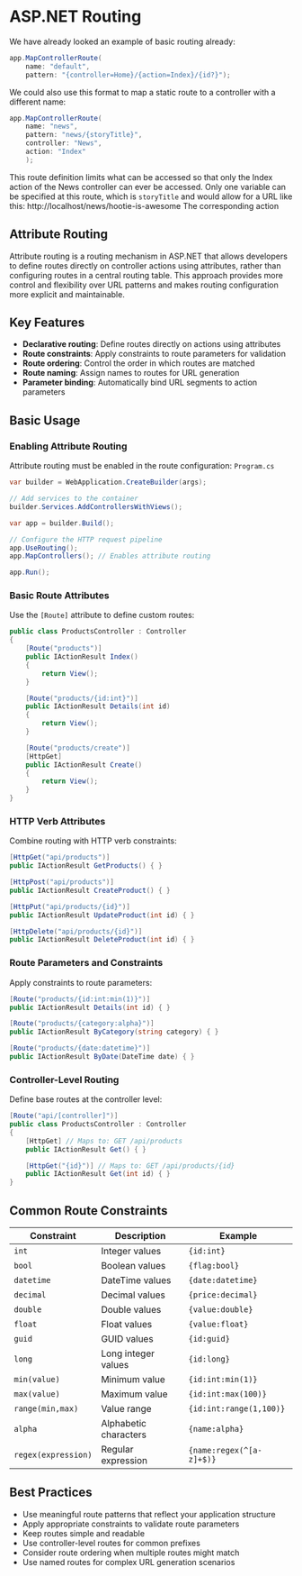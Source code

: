 # ASP.NET Routing
We have already looked an example of basic routing already:
```csharp
app.MapControllerRoute(
    name: "default",
    pattern: "{controller=Home}/{action=Index}/{id?}");
```
We could also use this format to map a static route to a controller with a different name:
```csharp
app.MapControllerRoute(
    name: "news",
    pattern: "news/{storyTitle}",
    controller: "News",
    action: "Index"
    );
```
This route definition limits what can be accessed so that only the Index action of the News controller can ever be accessed.  Only one variable can be specified at this route, which is `storyTitle` and would allow for a URL like this:
http://localhost/news/hootie-is-awesome
The corresponding action 

## Attribute Routing

Attribute routing is a routing mechanism in ASP.NET that allows developers to define routes directly on controller actions using attributes, rather than configuring routes in a central routing table. This approach provides more control and flexibility over URL patterns and makes routing configuration more explicit and maintainable.

## Key Features

- **Declarative routing**: Define routes directly on actions using attributes
- **Route constraints**: Apply constraints to route parameters for validation
- **Route ordering**: Control the order in which routes are matched
- **Route naming**: Assign names to routes for URL generation
- **Parameter binding**: Automatically bind URL segments to action parameters

## Basic Usage

### Enabling Attribute Routing

Attribute routing must be enabled in the route configuration:
`Program.cs`
```csharp
var builder = WebApplication.CreateBuilder(args);

// Add services to the container
builder.Services.AddControllersWithViews();

var app = builder.Build();

// Configure the HTTP request pipeline
app.UseRouting();
app.MapControllers(); // Enables attribute routing

app.Run();
```

### Basic Route Attributes

Use the `[Route]` attribute to define custom routes:

```csharp
public class ProductsController : Controller
{
    [Route("products")]
    public IActionResult Index()
    {
        return View();
    }

    [Route("products/{id:int}")]
    public IActionResult Details(int id)
    {
        return View();
    }

    [Route("products/create")]
    [HttpGet]
    public IActionResult Create()
    {
        return View();
    }
}
```

### HTTP Verb Attributes

Combine routing with HTTP verb constraints:

```csharp
[HttpGet("api/products")]
public IActionResult GetProducts() { }

[HttpPost("api/products")]
public IActionResult CreateProduct() { }

[HttpPut("api/products/{id}")]
public IActionResult UpdateProduct(int id) { }

[HttpDelete("api/products/{id}")]
public IActionResult DeleteProduct(int id) { }
```

### Route Parameters and Constraints

Apply constraints to route parameters:

```csharp
[Route("products/{id:int:min(1)}")]
public IActionResult Details(int id) { }

[Route("products/{category:alpha}")]
public IActionResult ByCategory(string category) { }

[Route("products/{date:datetime}")]
public IActionResult ByDate(DateTime date) { }
```

### Controller-Level Routing

Define base routes at the controller level:

```csharp
[Route("api/[controller]")]
public class ProductsController : Controller
{
    [HttpGet] // Maps to: GET /api/products
    public IActionResult Get() { }

    [HttpGet("{id}")] // Maps to: GET /api/products/{id}
    public IActionResult Get(int id) { }
}
```

## Common Route Constraints

| Constraint | Description | Example |
|------------|-------------|---------|
| `int` | Integer values | `{id:int}` |
| `bool` | Boolean values | `{flag:bool}` |
| `datetime` | DateTime values | `{date:datetime}` |
| `decimal` | Decimal values | `{price:decimal}` |
| `double` | Double values | `{value:double}` |
| `float` | Float values | `{value:float}` |
| `guid` | GUID values | `{id:guid}` |
| `long` | Long integer values | `{id:long}` |
| `min(value)` | Minimum value | `{id:int:min(1)}` |
| `max(value)` | Maximum value | `{id:int:max(100)}` |
| `range(min,max)` | Value range | `{id:int:range(1,100)}` |
| `alpha` | Alphabetic characters | `{name:alpha}` |
| `regex(expression)` | Regular expression | `{name:regex(^[a-z]+$)}` |

## Best Practices

- Use meaningful route patterns that reflect your application structure
- Apply appropriate constraints to validate route parameters
- Keep routes simple and readable
- Use controller-level routes for common prefixes
- Consider route ordering when multiple routes might match
- Use named routes for complex URL generation scenarios
